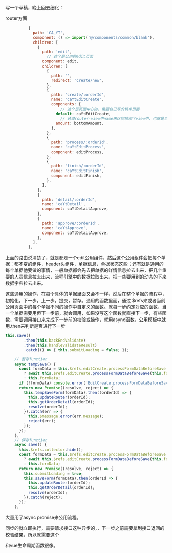 写一个草稿，晚上回去细化：

router方面

```js
          {
            path: 'CA_YT',
            component: () => import('@/components/common/blank'),
            children: [
              {
                path: 'edit',
                  // 这个是公用的edit页面
                component: edit,
                children: [
                  {
                    path: '',
                    redirect: 'create/new',
                  },
                  {
                    path: 'create/:orderId',
                    name: 'caYtEditCreate',
                    components: {
                        // 这个是页面中心的，需要自己写的填单页面
                      default: caYtEditCreate,
                        // 通过router-view中name来区别放那个view中，也就是当有多个router-view时，这个name，用来区分放哪里。amount是页面底部的总额组件
                      amount: bottomAmount,
                    },
                  },
                  {
                    path: 'process/:orderId',
                    name: 'caYtEditProcess',
                    component: editProcess,
                  },
                  {
                    path: 'finish/:orderId',
                    name: 'caYtEditFinish',
                    component: editFinish,
                  },
                ],
              },
              {
                path: 'detail/:orderId',
                name: 'caYtDetail',
                component: caYtDetailApprove,
              },
              {
                path: 'approve/:orderId',
                name: 'caYtApprove',
                component: caYtDetailApprove,
              },
            ],
          },
```

上面的路由说清楚了，就是都走一个edit公用组件，然后这个公用组件会把每个单据：都不变的组件，header头组件，单据信息，单据状态这些；还有就是通用的每个单据他要做的事情，一般单据都会先去把单据的详情信息拉去出来，把几个重要的人员信息拉去出来，流程引擎中的数据拉取出来，把一些要用到的动态的下来数据字典拉去出来。

这些通用的操作，在每个具体的单据里面又会不一样，然后在整个单据的流程中，初始化，下一步，上一步，提交，暂存。通用的函数里面，通过 $refs来或者当前公用页面中的每个单据不同的操作中自定义的函数。就每一步约定对应的函数，当一个单据需要用但下一步前，就会调用，如果没写这个函数就直接下一步，有些函数，需要调用接口来完成下一步前的校验或操作，就用async函数，公用模板中就用.then来判断是否进行下一步

```js
this.save()
        .then(this.backEndValidate)
        .then(this.handleValidateResult)
        .catch(() => { this.submitLoading = false; });
```

```js
    // 暂存function
    async tempSave() {
      const formData = this.$refs.editCreate.processFormDataBeforeSave
        ? await this.$refs.editCreate.processFormDataBeforeSave(this.formData)
        : this.formData;
      if (!formData) console.error('EditCreate.processFormDataBeforeSave 必须有返回值（return formData || resolve(formData)）');
      return new Promise((resolve, reject) => {
        this.tempSaveForm(formData).then((orderId) => {
          this.updateRouter(orderId);
          this.getOrderDetail(orderId);
          resolve(orderId);
        }).catch(err => {
          this.$message.error(err.message);
          reject(err);
        });
      });
    },
    // 保存function
    async save() {
      this.$refs.collector.hide();
      const formData = this.$refs.editCreate.processFormDataBeforeSave
        ? await this.$refs.editCreate.processFormDataBeforeSave(this.formData)
        : this.formData;
      return new Promise((resolve, reject) => {
        this.submitLoading = true;
        this.saveForm(formData).then(orderId => {
          this.updateRouter(orderId);
          this.getOrderDetail(orderId);
          resolve(orderId);
        }).catch(reject);
      });
    },
```

大量用了async promise来公用流程。

同步的就立即执行，需要请求接口这种异步的，，下一步之前需要拿到接口返回的校验结果，所以就需要这个

和vue生命周期函数很像。

